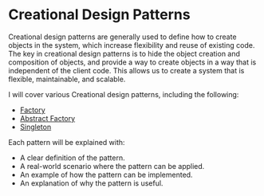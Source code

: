 # Creational Design Patterns

Creational design patterns are generally used to define how to create objects in the system, which increase flexibility and reuse of existing code. The key in creational design patterns is to hide the object creation and composition of objects, and provide a way to create objects in a way that is independent of the client code. This allows us to create a system that is flexible, maintainable, and scalable.

I will cover various Creational design patterns, including the following:

- [Factory](./Factory/README.md)
- [Abstract Factory](./Abstract_Factory/README.md)
- [Singleton](./Singleton/README.md)

Each pattern will be explained with:

- A clear definition of the pattern.
- A real-world scenario where the pattern can be applied.
- An example of how the pattern can be implemented.
- An explanation of why the pattern is useful.
